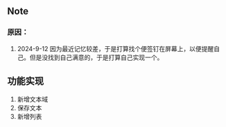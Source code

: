 ## Note
### 原因：
1. 2024-9-12 因为最近记忆较差，于是打算找个便签钉在屏幕上，以便提醒自己。但是没找到自己满意的，于是打算自己实现一个。


## 功能实现
1. 新增文本域
2. 保存文本
3. 新增列表
